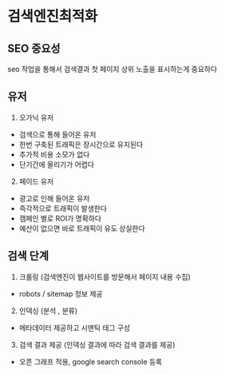 # 검색엔진최적화

## SEO 중요성

seo 작업을 통해서 검색결과 첫 페이지 상위 노출을 표시하는게 중요하다

## 유저

1. 오가닉 유저

- 검색으로 통해 들어온 유저
- 한번 구축된 트래픽은 장시간으로 유지된다
- 추가적 비용 소모가 없다
- 단기간에 올리기가 어렵다

2. 페이드 유저

- 광고로 인해 들어온 유저
- 즉각적으로 트래픽이 발생한다
- 캠페인 별로 ROI가 명확하다
- 예산이 없으면 바로 트래픽이 유도 상실한다

## 검색 단계

1. 크롤링 (검색엔진이 웹사이트를 방문해서 페이지 내용 수집)

- robots / sitemap 정보 제공

2. 인덱싱 (분석 , 분류)

- 메타데이터 제공하고 시맨틱 태그 구성

3. 검색 결과 제공 (인덱싱 결과에 따라 검색 결과를 제공)

- 오픈 그래프 적용, google search console 등록

##
